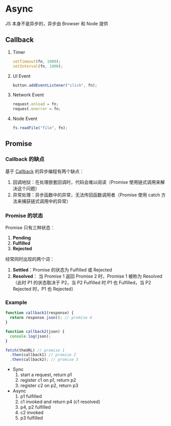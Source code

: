 # Async

JS 本身不是异步的，异步由 Browser 和 Node 提供

## Callback

1. Timer

   ```js
   setTimeout(fn, 1000);
   setInterval(fn, 1000);
   ```

2. UI Event

   ```js
   button.addEventListener("click", fn);
   ```

3. Network Event

   ```js
   request.onload = fn;
   request.onerror = fn;
   ```

4. Node Event

   ```js
   fs.readFile("file", fn);
   ```

## Promise

### Callback 的缺点

基于 [Callback](#callback) 的异步编程有两个缺点：

1. 回调地狱：在处理嵌套回调时，代码会难以阅读（Promise 使用链式调用来解决这个问题）
2. 异常处理：异步函数中的异常，无法传回函数调用者（Promise 使用 catch 方法来捕获链式调用中的异常）

### Promise 的状态

Promise 只有三种状态：

1. **Pending**
2. **Fulfilled**
3. **Rejected**

经常同时出现的两个词：

1. **Settled**：Promise 的状态为 Fulfilled 或 Rejected
2. **Resolved**： 当 Promise 1 返回 Promise 2 时，Promise 1 被称为 Resolved（此时 P1 的状态取决于 P2，当 P2 Fulfilled 时 P1 也 Fulfilled，当 P2 Rejected 时，P1 也 Rejected）

### Example

```js
function callback1(response) {
  return response.json(); // promise 4
}

function callback2(json) {
  console.log(json);
}

fetch(theURL) // promise 1
  .then(callback1) // promise 2
  .then(callback2); // promise 3
```

- Sync
  1. start a request, return p1
  2. register c1 on p1, return p2
  3. register c2 on p2, return p3
- Async
  1. p1 fulfilled
  2. c1 invoked and return p4 (c1 resolved)
  3. p4, p2 fulfilled
  4. c2 invoked
  5. p3 fulfilled
